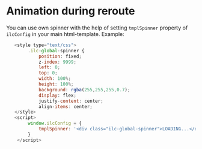# Animation during reroute

You can use own spinner with the help of setting `tmplSpinner` property of `ilcConfig` in your main html-template.
Example:
```js
   <style type="text/css">
        .ilc-global-spinner {
            position: fixed;
            z-index: 9999;
            left: 0;
            top: 0;
            width: 100%;
            height: 100%;
            background: rgba(255,255,255,0.7);
            display: flex;
            justify-content: center;
            align-items: center;
   </style>
   <script>
        window.ilcConfig = {
            tmplSpinner: '<div class="ilc-global-spinner">LOADING...</div>',
        }
    </script>
```